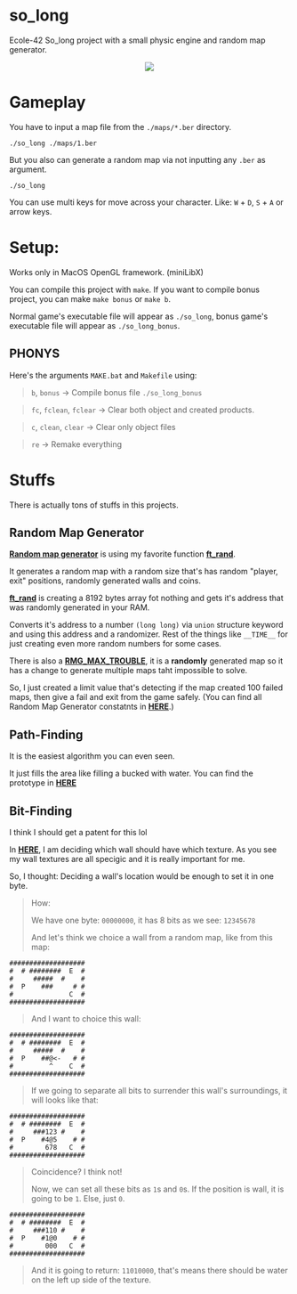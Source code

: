 # so_long
Ecole-42 So_long project with a small physic engine and random map generator.

<P ALIGN="CENTER"><IMG SRC="https://cdn.discordapp.com/attachments/630843149778157623/1152983162289401956/mt.gif?ex=65edcbbf&is=65db56bf&hm=0e7cf6373dd7bfea140ef630acb4a44777ac44fbb09d464a80e73a3abddd6008&"></IMG></P>

# Gameplay

You have to input a map file from the `./maps/*.ber` directory.

```
./so_long ./maps/1.ber
```

But you also can generate a random map via not inputting any `.ber` as argument.

```
./so_long
```

You can use multi keys for move across your character. Like: `W` + `D`, `S` + `A` or arrow keys.

# Setup:

Works only in MacOS OpenGL framework. (miniLibX)

You can compile this project with `make`. If you want to compile bonus project, you can make `make bonus` or `make b`.

Normal game's executable file will appear as `./so_long`, bonus game's executable file will appear as `./so_long_bonus`.

## PHONYS

Here's the arguments `MAKE.bat` and `Makefile` using:

> `b`, `bonus` -> Compile bonus file `./so_long_bonus`

> `fc`, `fclean`, `fclear` -> Clear both object and created products.

> `c`, `clean`, `clear` -> Clear only object files

> `re` -> Remake everything

# Stuffs

There is actually tons of stuffs in this projects.

## Random Map Generator

**[Random map generator](https://github.com/TeomanDeniz/so_long/blob/main/main/map_generator/map_generator.c)** is using my favorite function **[ft_rand](https://github.com/TeomanDeniz/so_long/blob/main/libft/ft_rand.c)**.

It generates a random map with a random size that's has random "player, exit" positions, randomly generated walls and coins.

**[ft_rand](https://github.com/TeomanDeniz/so_long/blob/main/libft/ft_rand.c)** is creating a 8192 bytes array fot nothing and gets it's address that was randomly generated in your RAM.

Converts it's address to a number `(long long)` via `union` structure keyword and using this address and a randomizer. Rest of the things like `__TIME__` for just creating even more random numbers for some cases.

There is also a **[RMG_MAX_TROUBLE](https://github.com/TeomanDeniz/so_long/blob/main/main/map_generator/map_generator.c#L59)**, it is a **randomly** generated map so it has a change to generate multiple maps taht impossible to solve.

So, I just created a limit value that's detecting if the map created 100 failed maps, then give a fail and exit from the game safely. (You can find all Random Map Generator constatnts in **[HERE](https://github.com/TeomanDeniz/so_long/blob/main/main/so_long.h#L54C11-L54C11)**.)

## Path-Finding

It is the easiest algorithm you can even seen.

It just fills the area like filling a bucked with water. You can find the prototype in **[HERE](https://github.com/TeomanDeniz/so_long/blob/main/prototypes/maze.c)**

## Bit-Finding

I think I should get a patent for this lol

In **[HERE](https://github.com/TeomanDeniz/so_long/blob/main/main/set_mlx/set_map_textures.c)**, I am deciding which wall should have which texture. As you see my wall textures are all specigic and it is really important for me.

So, I thought: Deciding a wall's location would be enough to set it in one byte.

> How:
> 
> We have one byte: `00000000`, it has 8 bits as we see: `12345678`
> 
> And let's think we choice a wall from a random map, like from this map:
```
###################
#  # ########  E  #
#     #####  #    #
#  P    ###     # #
#              C  #
###################
```
> And I want to choice this wall:
```
###################
#  # ########  E  #
#     #####  #    #
#  P    ##@<-   # #
#         ^    C  #
###################
```
> If we going to separate all bits to surrender this wall's surroundings, it will looks like that:
```
###################
#  # ########  E  #
#     ###123 #    #
#  P    #4@5    # #
#        678   C  #
###################
```
> Coincidence? I think not!
> 
> Now, we can set all these bits as `1`s and `0`s. If the position is wall, it is going to be `1`. Else, just `0`.
```
###################
#  # ########  E  #
#     ###110 #    #
#  P    #1@0    # #
#        000   C  #
###################
```
> And it is going to return: `11010000`, that's means there should be water on the left up side of the texture.
